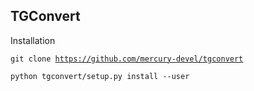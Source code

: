## TGConvert

Installation

<code>git clone https://github.com/mercury-devel/tgconvert</code>

<code>python tgconvert/setup.py install --user</code>
